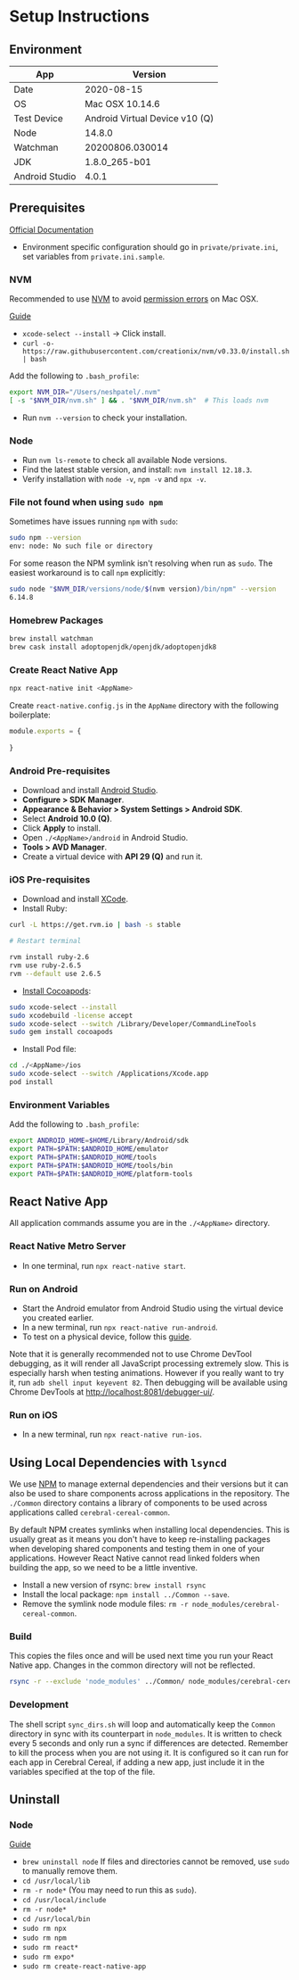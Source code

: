 # Setup Instructions

## Environment

| App            | Version                        |
| -------------- | ------------------------------ |
| Date           | 2020-08-15                     |
| OS             | Mac OSX 10.14.6                |
| Test Device    | Android Virtual Device v10 (Q) |
| Node           | 14.8.0                         |
| Watchman       | 20200806.030014                |
| JDK            | 1.8.0_265-b01                  |
| Android Studio | 4.0.1                          |

## Prerequisites

[Official Documentation](https://reactnative.dev/docs/environment-setup)

* Environment specific configuration should go in `private/private.ini`, set variables from `private.ini.sample`.

### NVM

Recommended to use [NVM](https://github.com/nvm-sh/nvm) to avoid [permission errors](https://docs.npmjs.com/resolving-eacces-permissions-errors-when-installing-packages-globally) on Mac OSX.

[Guide](https://nodesource.com/blog/installing-node-js-tutorial-using-nvm-on-mac-os-x-and-ubuntu/)

* `xcode-select --install` -> Click install.
* `curl -o- https://raw.githubusercontent.com/creationix/nvm/v0.33.0/install.sh | bash`

Add the following to `.bash_profile`:

```bash
export NVM_DIR="/Users/neshpatel/.nvm"
[ -s "$NVM_DIR/nvm.sh" ] && . "$NVM_DIR/nvm.sh"  # This loads nvm
```

* Run `nvm --version` to check your installation.

### Node

* Run `nvm ls-remote` to check all available Node versions.
* Find the latest stable version, and install: `nvm install 12.18.3`.
* Verify installation with `node -v`, `npm -v` and `npx -v`.


### File not found when using `sudo npm`


Sometimes have issues running `npm` with `sudo`:

```bash
sudo npm --version
env: node: No such file or directory
```

For some reason the NPM symlink isn't resolving when run as `sudo`. The easiest
workaround is to call `npm` explicitly:

```bash
sudo node "$NVM_DIR/versions/node/$(nvm version)/bin/npm" --version
6.14.8
```


### Homebrew Packages

```bash
brew install watchman
brew cask install adoptopenjdk/openjdk/adoptopenjdk8
```

### Create React Native App

```bash
npx react-native init <AppName>
```

Create `react-native.config.js` in the `AppName` directory with the following boilerplate:

```js
module.exports = {
  
}
```

### Android Pre-requisites

* Download and install [Android Studio](https://developer.android.com/studio/index.html).
* **Configure > SDK Manager**.
* **Appearance & Behavior > System Settings > Android SDK**.
* Select **Android 10.0 (Q)**.
* Click **Apply** to install.
* Open `./<AppName>/android` in Android Studio.
* **Tools > AVD Manager**.
* Create a virtual device with **API 29 (Q)** and run it.

### iOS Pre-requisites

* Download and install [XCode](https://developer.apple.com/xcode/).
* Install Ruby:

```bash
curl -L https://get.rvm.io | bash -s stable

# Restart terminal

rvm install ruby-2.6
rvm use ruby-2.6.5
rvm --default use 2.6.5
```

* [Install Cocoapods](https://www.programmersought.com/article/53084572438/):

```bash
sudo xcode-select --install
sudo xcodebuild -license accept
sudo xcode-select --switch /Library/Developer/CommandLineTools
sudo gem install cocoapods
```

* Install Pod file:

```bash
cd ./<AppName>/ios
sudo xcode-select --switch /Applications/Xcode.app
pod install
```


### Environment Variables

Add the following to `.bash_profile`:

```bash
export ANDROID_HOME=$HOME/Library/Android/sdk
export PATH=$PATH:$ANDROID_HOME/emulator
export PATH=$PATH:$ANDROID_HOME/tools
export PATH=$PATH:$ANDROID_HOME/tools/bin
export PATH=$PATH:$ANDROID_HOME/platform-tools
```

## React Native App

All application commands assume you are in the `./<AppName>` directory.

### React Native Metro Server

* In one terminal, run `npx react-native start`.

### Run on Android

* Start the Android emulator from Android Studio using the virtual device you created earlier.
* In a new terminal, run `npx react-native run-android`.
* To test on a physical device, follow this [guide](https://reactnative.dev/docs/running-on-device).

Note that it is generally recommended not to use Chrome DevTool debugging, as it will render all JavaScript processing extremely slow. This is especially harsh when testing animations. However if you really want to try it, run `adb shell input keyevent 82`. Then debugging will be available using Chrome DevTools at [http://localhost:8081/debugger-ui/](http://localhost:8081/debugger-ui/).


### Run on iOS

* In a new terminal, run `npx react-native run-ios`.


## Using Local Dependencies with `lsyncd`

We use [NPM](https://www.npmjs.com/) to manage external dependencies and their versions
but it can also be used to share components across applications in the repository. The
`./Common` directory contains a library of components to be used across applications
called `cerebral-cereal-common`.

By default NPM creates symlinks when installing local dependencies. This is usually great
as it means you don't have to keep re-installing packages when developing shared
components and testing them in one of your applications. However React Native cannot 
read linked folders when building the app, so we need to be a little inventive.

* Install a new version of rsync: `brew install rsync`
* Install the local package: `npm install ../Common --save`.
* Remove the symlink node module files: `rm -r node_modules/cerebral-cereal-common`.

### Build

This copies the files once and will be used next time you run your React Native app.
Changes in the common directory will not be reflected.

```bash
rsync -r --exclude 'node_modules' ../Common/ node_modules/cerebral-cereal-common/
```

### Development

The shell script `sync_dirs.sh` will loop and automatically keep the `Common` directory
in sync with its counterpart in `node_modules`. It is written to check every 5 seconds
and only run a sync if differences are detected. Remember to kill the process when you are
not using it. It is configured so it can run for each app in Cerebral Cereal, if adding 
a new app, just include it in the variables specified at the top of the file.

## Uninstall

### Node

[Guide](https://stackoverflow.com/questions/11177954/how-do-i-completely-uninstall-node-js-and-reinstall-from-beginning-mac-os-x)

* `brew uninstall node`  If files and directories cannot be removed, use `sudo` to manually remove them.
* `cd /usr/local/lib`
* `rm -r node*`  (You may need to run this as `sudo`).
* `cd /usr/local/include`
* `rm -r node*`
* `cd /usr/local/bin`
* `sudo rm npx`
* `sudo rm npm`
* `sudo rm react*`
* `sudo rm expo*`
* `sudo rm create-react-native-app`

